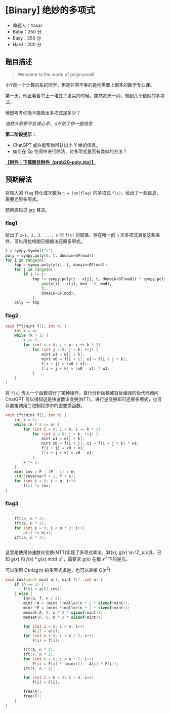 # [Binary] 绝妙的多项式

- 命题人：Yasar
- Baby：250 分
- Easy：250 分
- Hard：200 分

## 题目描述

<blockquote>
<p>Welcome to the world of polynomial!</p>
</blockquote>
<p>小Y是一个计算机系的同学，但是非常不幸的是他需要上很多的数学专业课。</p>
<p>某一天，他正看着书上一堆式子发呆的时候，突然灵光一闪，想到几个绝妙的多项式。</p>
<p>他想考考你能不能猜出多项式是多少？</p>
<p><em>当然大家都不会读心术，小Y给了你一些信息</em></p>
<div class="well">
<p><strong>第二阶段提示：</strong></p>
<ul>
<li>ChatGPT 或许能帮你辨认出小 Y 给的信息。</li>
<li>如何在 Zp 空间中进行除法，对多项式是否有类似的方法？</li>
</ul>
</div>

**[【附件：下载题目附件（prob20-poly.zip）】](attachment/prob20-poly.zip)**

## 预期解法

将输入的 `flag` 转化成次数为 `n = len(flag)` 的多项式 `f(x)`，给出了一些信息，需要还原多项式。

题目源码见 [src](src/) 目录。

### flag1

给出了 `x=1, 2, 3, ..., n` 时 `f(x)` 的取值，存在唯一的 `n` 次多项式满足这些条件，可以用拉格朗日插值法还原多项式。

```python
t = sympy.Symbol("t")
poly = sympy.poly(0, t, domain=GF(mod))
for i in range(n):
    tmp = sympy.poly(y[i], t, domain=GF(mod))
    for j in range(n):
        if i != j:
            tmp *= sympy.poly(t - x[j], t, domain=GF(mod)) * sympy.poly(
                pow(x[i] - x[j], mod - 2, mod),
                t,
                domain=GF(mod),
            )
    poly += tmp
```

### flag2

```cpp
void fft(mint f[], int n) {
    int k = n;
    while (k > 1) {
        k /= 2;
        for (int i = 0; i < n; i += k * 2)
            for (int j = 0; j < k; ++j) {
                mint w1 = w[j + k];
                mint x0 = f[i + j], x1 = f[i + j + k];
                f[i + j] = (x0 + x1);
                f[i + j + k] = (x0 - x1) * w1;
            }
    }
}
```

将 `f(x)` 传入一个函数进行了某种操作，自行分析函数或将反编译的伪代码询问 ChatGPT 可以得知这是快速数论变换(NTT)，进行逆变换即可还原多项式，也可以直接调用二进制程序中的逆变换函数。

```cpp
void ift(mint f[], int n) {
    int k = 1;
    while (k * 2 <= n) {
        for (int i = 0; i < n; i += k * 2)
            for (int j = 0; j < k; ++j) {
                mint w1 = w[j + k];
                mint x0 = f[i + j], x1 = f[i + j + k] * w1;
                f[i + j] = x0 + x1;
                f[i + j + k] = x0 - x1;
            }
        k *= 2;
    }
    mint inv = P - (P - 1) / n;
    std::reverse(f + 1, f + n);
    for (int i = 0; i < n; i++)
        f[i] *= inv;
}
```

### flag3

```cpp
...
    fft(a, n * 2);
    fft(b, n * 2);
    for (int i = 0; i < n * 2; i++)
        a[i] *= b[i];
    ift(a, n * 2);
...
```

这里是使用快速数论变换(NTT)实现了多项式乘法，$f(x), g(x) \in \Z_p[x]$，已知 $g(x)$ 和 $f(x) * g(x) \bmod x^n$，需要求 $g(x)$ 在模 $x^n$ 下的逆元。

可以使用 $O(n\log n)$ 的多项式求逆，也可以直接 $O(n^2)$

```cpp
void Inv(const mint a[], mint f[], int n) {
    if (n == 1) {
        f[0] = a[0].inv();
    } else {
        Inv(a, f, n / 2);
        mint *A = (mint *)malloc(n * 2 * sizeof(mint));
        mint *F = (mint *)malloc(n * 2 * sizeof(mint));
        memset(A, 0, n * 2 * sizeof(mint));
        memset(F, 0, n * 2 * sizeof(mint));

        for (int i = 0; i < n; i++)
            A[i] = a[i];
        for (int i = 0; i < n / 2; i++)
            F[i] = f[i];

        fft(A, n * 2);
        fft(F, n * 2);
        for (int i = 0; i < n * 2; i++)
            F[i] = F[i] * (mint(2) - A[i] * F[i]);
        ift(F, n * 2);

        for (int i = n / 2; i < n; i++)
            f[i] = F[i];

        free(A);
        free(F);
    }
}
```